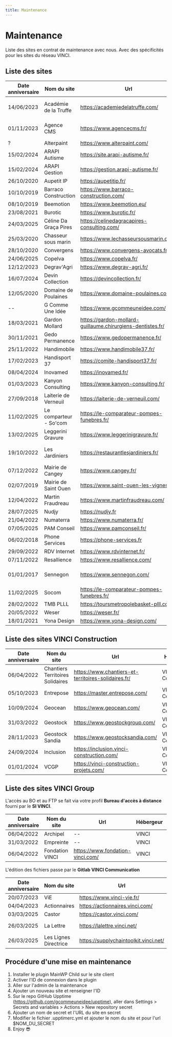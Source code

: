 ```yaml
---
title: Maintenance
---
```


# Maintenance

Liste des sites en contrat de maintenance avec nous. Avec des spécificités pour les sites du réseau VINCI.

## Liste des sites

| Date anniversaire | Nom du site            | Url                                                        | Hébergeur                        | Commentaires                        |
|-------------------|------------------------|------------------------------------------------------------|----------------------------------|-------------------------------------|
| 14/06/2023        | Académie de la Truffe  | https://academiedelatruffe.com/                            | Viaduc                           | Accès FTP uniquement avec FileZilla |
| 01/11/2023        | Agence CMS             | https://www.agencecms.fr/                                  | SOS Data / Cogent Communications |                                     |
| ?                 | Alterpaint             | https://www.alterpaint.com/                                | OVH                              |                                     |
| 15/02/2024        | ARAPI Autisme          | https://site.arapi-autisme.fr/                             | OVH                              |                                     |
| 15/02/2024        | ARAPI Gestion          | https://gestion.arapi-autisme.fr/                          | OVH                              |                                     |
| 26/10/2020        | Aupetit IP             | https://aupetitip.fr/                                      | APB Cloud                        |                                     |
| 10/10/2019        | Barraco Construction   | https://www.barraco-construction.com/                      | OVH                              |                                     |
| 08/10/2019        | Beemotion              | https://www.beemotion.eu/                                  | OVH                              |                                     |
| 23/08/2021        | Burotic                | https://www.burotic.fr/                                    | o2switch                         |                                     |
| 24/03/2025        | Céline Da Graça Pires  | https://celinedagracapires-consulting.com/                 | OVH                              |                                     |
| 25/03/2020        | Chasseur sous marin    | https://www.lechasseursousmarin.com/                       | o2switch                         |                                     |
| 28/10/2020        | Convergens             | https://www.convergens-avocats.fr/                         | One&One                          |                                     |
| 24/06/2025        | Copelva                | https://www.copelva.fr/                                    | o2switch                         |                                     |
| 12/12/2023        | Degrav'Agri            | https://www.degrav-agri.fr/                                | OVH                              |                                     |
| 16/07/2024        | Devin Collection       | https://devincollection.fr/                                | o2switch                         |                                     |
| 12/05/2020        | Domaine de Poulaines   | https://www.domaine-poulaines.com/                         | OVH                              |                                     |
| --                | G Comme Une Idée       | https://www.gcommeuneidee.com/                             | OVH                              |                                     |
| 18/03/2021        | Gardon Mollard         | https://gardon-mollard-guillaume.chirurgiens-dentistes.fr/ | OVH                              |                                     |
| 30/11/2021        | Gedo Permanence        | https://www.gedopermanence.fr/                             | One&One                          |                                     |
| 25/11/2022        | Handimobile            | https://www.handimobile37.fr/                              | One&One                          |                                     |
| 17/02/2023        | Handisport 37          | https://comite-handisport37.fr/                            | OVH                              |                                     |
| 08/04/2024        | Inovamed               | https://inovamed.fr/                                       | 2switch                          |                                     |
| 01/03/2023        | Kanyon Consulting      | https://www.kanyon-consulting.fr/                          | OVH                              |                                     |
| 27/09/2018        | Laiterie de Verneuil   | https://laiterie-de-verneuil.com/                          | OVH                              |                                     |
| 11/02/2025        | Le comparteur - So'com | https://le-comparateur-pompes-funebres.fr/                 | OVH                              |                                     |
| 13/02/2025        | Leggerini Gravure      | https://www.leggerinigravure.fr/                           | OVH                              |                                     |
| 19/10/2022        | Les Jardiniers         | https://restaurantlesjardiniers.fr/                        | Viaduc                           | Accès FTP uniquement avec FileZilla |
| 07/12/2022        | Mairie de Cangey       | https://www.cangey.fr/                                     | OVH                              |                                     |
| 02/07/2019        | Mairie de Saint Ouen   | https://www.saint-ouen-les-vignes.fr/                      | OVH                              |                                     |
| 12/04/2022        | Martin Fraudreau       | https://www.martinfraudreau.com/                           | Gandi                            |                                     |
| 28/07/2025        | Nudjy                  | https://nudjy.fr                                           | o2switch                         |                                     |
| 21/04/2022        | Numaterra              | https://www.numaterra.fr/                                  | One&One                          |                                     |
| 07/05/2025        | PAM Conseil            | https://www.pamconseil.fr/                                 | OVH                              |                                     |
| 06/02/2018        | Phone Services         | https://phone-services.fr                                  | o2switch                         |                                     |
| 29/09/2022        | RDV Internet           | https://www.rdvinternet.fr/                                | One&One                          |                                     |
| 07/11/2022        | Resallience            | https://www.resallience.com/                               | OVH                              |                                     |
| 01/01/2017        | Sennegon               | https://www.sennegon.com/                                  | OVH                              | géré sur le compte OVH Gcom         |
| 11/02/2025        | Socom                  | https://le-comparateur-pompes-funebres.fr/                 | OVH                              |                                     |
| 28/02/2022        | TMB PLLL               | https://toursmetropolebasket-plll.com/                     | o2switch                         |                                     |
| 20/05/2022        | Weser                  | https://weser.fr/                                          | OVH                              |                                     |
| 18/01/2021        | Yona Design            | https://www.yona-design.com/                               | OVH                              |                                     |

## Liste des sites VINCI Construction

| Date anniversaire | Nom du site                      | Url                                                 | Hébergeur          | Commentaires |
|-------------------|----------------------------------|-----------------------------------------------------|--------------------|--------------|
| 06/04/2022        | Chantiers Territoires Solidaires | https://www.chantiers-et-territoires-solidaires.fr/ | VINCI Construction |              |
| 05/10/2023        | Entrepose                        | https://master.entrepose.com/                       | VINCI Construction | Multisite    |
| 10/09/2024        | Geocean                          | https://www.geocean.com/                            | VINCI Construction |              |
| 31/03/2022        | Geostock                         | https://www.geostockgroup.com/                      | VINCI Construction |              |
| 28/11/2023        | Geostock Sandia                  | https://www.geostocksandia.com/                     | VINCI Construction |              |
| 24/09/2024        | Inclusion                        | https://inclusion.vinci-construction.com/           | VINCI Construction |              |
| 01/01/2024        | VCGP                             | https://vinci-construction-projets.com/             | VINCI Construction |              |

## Liste des sites VINCI Group

L'accès au BO et au FTP se fait via votre profil **Bureau d'accès à distance** fourni par le **SI VINCI**.

| Date anniversaire | Nom du site     | Url                              | Hébergeur | Commentaires   |
|-------------------|-----------------|----------------------------------|-----------|----------------|
| 06/04/2022        | Archipel        | --                               | VINCI     | Sur l'intranet |
| 31/03/2022        | Empreinte       | --                               | VINCI     | Sur l'intranet |
| 06/04/2022        | Fondation VINCI | https://www.fondation-vinci.com/ | VINCI     |                |

L'édition des fichiers passe par le **Gitlab VINCI Communication**

| Date anniversaire | Nom du site           | Url                                    | Hébergeur | Commentaires                        |
|-------------------|-----------------------|----------------------------------------|-----------|-------------------------------------|
| 20/07/2023        | ViE                   | https://www.vinci-vie.fr/              | VINCI     |                                     |
| 04/04/2023        | Actionnaires          | https://actionnaires.vinci.com/        | VINCI     |                                     |
| 03/03/2025        | Castor                | https://castor.vinci.com/              | VINCI     |                                     |
| 26/03/2025        | La Lettre             | https://lalettre.vinci.net/            | VINCI     | Accès bureau à distance             |
| 26/03/2025        | Les Lignes Directrice | https://supplychaintoolkit.vinci.net/  | VINCI     | Accès bureau à distance             |

## Procédure d'une mise en maintenance

1. Installer le plugin MainWP Child sur le site client
2. Activer l'ID de connexion dans le plugin
3. Aller sur l'admin de la maintenance
4. Ajouter un nouveau site et renseigner l'ID
5. Sur le repo GitHub Upptime (https://github.com/gcommeuneidee/upptime), aller dans Settings > Secrets and variables > Actions > New repository secret
6. Ajouter un nom de secret et l'URL du site en secret
7. Modifier le fichier .upptimerc.yml et ajouter le nom du site et pour l'url $NOM_DU_SECRET
8. Enjoy 😎
